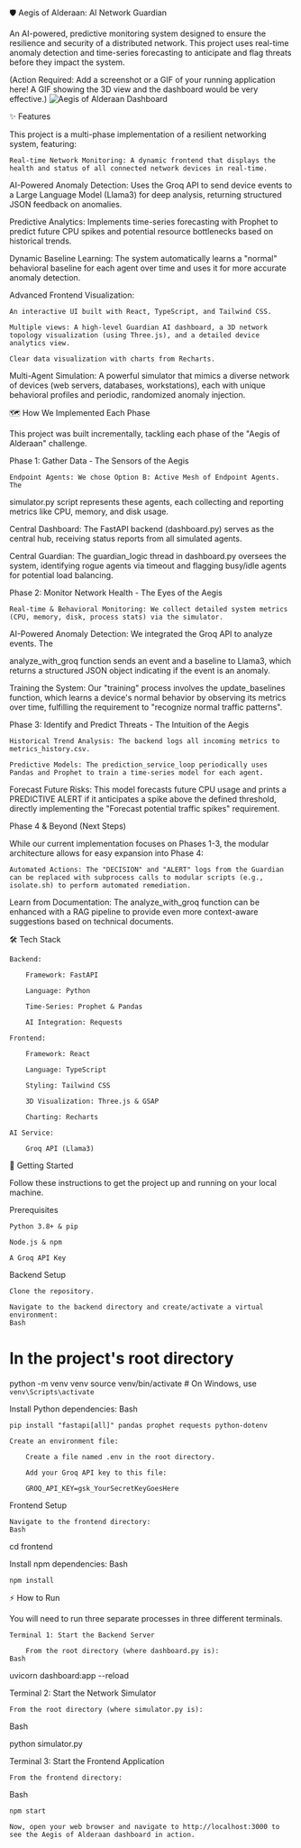 🛡️ Aegis of Alderaan: AI Network Guardian

An AI-powered, predictive monitoring system designed to ensure the resilience and security of a distributed network. This project uses real-time anomaly detection and time-series forecasting to anticipate and flag threats before they impact the system.

(Action Required: Add a screenshot or a GIF of your running application here! A GIF showing the 3D view and the dashboard would be very effective.)
![Aegis of Alderaan Dashboard](https://i.imgur.com/your-screenshot.png)

✨ Features

This project is a multi-phase implementation of a resilient networking system, featuring:

    Real-time Network Monitoring: A dynamic frontend that displays the health and status of all connected network devices in real-time. 

AI-Powered Anomaly Detection: Uses the Groq API to send device events to a Large Language Model (Llama3) for deep analysis, returning structured JSON feedback on anomalies. 

Predictive Analytics: Implements time-series forecasting with Prophet to predict future CPU spikes and potential resource bottlenecks based on historical trends. 

Dynamic Baseline Learning: The system automatically learns a "normal" behavioral baseline for each agent over time and uses it for more accurate anomaly detection. 

Advanced Frontend Visualization:

    An interactive UI built with React, TypeScript, and Tailwind CSS. 

    Multiple views: A high-level Guardian AI dashboard, a 3D network topology visualization (using Three.js), and a detailed device analytics view.

    Clear data visualization with charts from Recharts.

Multi-Agent Simulation: A powerful simulator that mimics a diverse network of devices (web servers, databases, workstations), each with unique behavioral profiles and periodic, randomized anomaly injection. 

🗺️ How We Implemented Each Phase

This project was built incrementally, tackling each phase of the "Aegis of Alderaan" challenge.

Phase 1: Gather Data - The Sensors of the Aegis

    Endpoint Agents: We chose Option B: Active Mesh of Endpoint Agents. The 

simulator.py script represents these agents, each collecting and reporting metrics like CPU, memory, and disk usage. 

Central Dashboard: The FastAPI backend (dashboard.py) serves as the central hub, receiving status reports from all simulated agents. 

Central Guardian: The guardian_logic thread in dashboard.py oversees the system, identifying rogue agents via timeout and flagging busy/idle agents for potential load balancing. 

Phase 2: Monitor Network Health - The Eyes of the Aegis

    Real-time & Behavioral Monitoring: We collect detailed system metrics (CPU, memory, disk, process stats) via the simulator. 

AI-Powered Anomaly Detection: We integrated the Groq API to analyze events. The 

analyze_with_groq function sends an event and a baseline to Llama3, which returns a structured JSON object indicating if the event is an anomaly. 

Training the System: Our "training" process involves the update_baselines function, which learns a device's normal behavior by observing its metrics over time, fulfilling the requirement to "recognize normal traffic patterns". 

Phase 3: Identify and Predict Threats - The Intuition of the Aegis

    Historical Trend Analysis: The backend logs all incoming metrics to metrics_history.csv.

    Predictive Models: The prediction_service_loop periodically uses Pandas and Prophet to train a time-series model for each agent. 

Forecast Future Risks: This model forecasts future CPU usage and prints a PREDICTIVE ALERT if it anticipates a spike above the defined threshold, directly implementing the "Forecast potential traffic spikes" requirement. 

Phase 4 & Beyond (Next Steps)

While our current implementation focuses on Phases 1-3, the modular architecture allows for easy expansion into Phase 4:

    Automated Actions: The "DECISION" and "ALERT" logs from the Guardian can be replaced with subprocess calls to modular scripts (e.g., isolate.sh) to perform automated remediation. 

Learn from Documentation: The analyze_with_groq function can be enhanced with a RAG pipeline to provide even more context-aware suggestions based on technical documents. 

🛠️ Tech Stack

    Backend:

        Framework: FastAPI

        Language: Python

        Time-Series: Prophet & Pandas

        AI Integration: Requests

    Frontend:

        Framework: React

        Language: TypeScript

        Styling: Tailwind CSS

        3D Visualization: Three.js & GSAP

        Charting: Recharts

    AI Service:

        Groq API (Llama3)

🚀 Getting Started

Follow these instructions to get the project up and running on your local machine.

Prerequisites

    Python 3.8+ & pip

    Node.js & npm

    A Groq API Key

Backend Setup

    Clone the repository.

    Navigate to the backend directory and create/activate a virtual environment:
    Bash

# In the project's root directory
python -m venv venv
source venv/bin/activate  # On Windows, use `venv\Scripts\activate`

Install Python dependencies:
Bash

    pip install "fastapi[all]" pandas prophet requests python-dotenv

    Create an environment file:

        Create a file named .env in the root directory.

        Add your Groq API key to this file:

        GROQ_API_KEY=gsk_YourSecretKeyGoesHere

Frontend Setup

    Navigate to the frontend directory:
    Bash

cd frontend 

Install npm dependencies:
Bash

    npm install

⚡ How to Run

You will need to run three separate processes in three different terminals.

    Terminal 1: Start the Backend Server

        From the root directory (where dashboard.py is):
    Bash

uvicorn dashboard:app --reload

Terminal 2: Start the Network Simulator

    From the root directory (where simulator.py is):

Bash

python simulator.py

Terminal 3: Start the Frontend Application

    From the frontend directory:

Bash

    npm start

    Now, open your web browser and navigate to http://localhost:3000 to see the Aegis of Alderaan dashboard in action.
